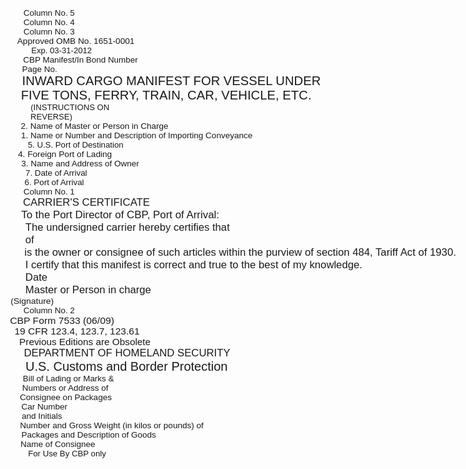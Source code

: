 <div class="textLayer" style="width: 1019px; height: 1319px;"><div style="left: 870.718px; top: 360.345px; font-size: 13.3333px; font-family: sans-serif; transform: scaleX(1.00626);">Column No. 5</div><div style="left: 680.852px; top: 360.345px; font-size: 13.3333px; font-family: sans-serif; transform: scaleX(1.00626);">Column No. 4</div><div style="left: 412.305px; top: 360.345px; font-size: 13.3333px; font-family: sans-serif; transform: scaleX(1.00626);">Column No. 3</div><div style="left: 800.372px; top: 66.2514px; font-size: 13.3333px; font-family: sans-serif; transform: scaleX(1.02615);">Approved OMB No. 1651-0001 </div><div style="left: 800.372px; top: 82.2514px; font-size: 13.3333px; font-family: sans-serif; transform: scaleX(0.98185);">                       Exp. 03-31-2012 </div><div style="left: 780.158px; top: 109.691px; font-size: 13.3333px; font-family: sans-serif; transform: scaleX(1.00715);">CBP Manifest/In Bond Number</div><div style="left: 781.385px; top: 155.958px; font-size: 13.3333px; font-family: sans-serif; transform: scaleX(1.01067);">Page No.</div><div style="left: 252.895px; top: 107.138px; font-size: 20px; font-family: sans-serif; transform: scaleX(1.01075);">INWARD CARGO MANIFEST FOR VESSEL UNDER </div><div style="left: 259.615px; top: 128.018px; font-size: 20px; font-family: sans-serif; transform: scaleX(1.01446);">FIVE TONS, FERRY, TRAIN, CAR, VEHICLE, ETC.</div><div style="left: 41.5183px; top: 141.768px; font-size: 13.3333px; font-family: sans-serif; transform: scaleX(0.98398);">(INSTRUCTIONS ON </div><div style="left: 41.5183px; top: 157.768px; font-size: 13.3333px; font-family: sans-serif; transform: scaleX(0.984475);">REVERSE) </div><div style="left: 507.718px; top: 181.075px; font-size: 13.3333px; font-family: sans-serif; transform: scaleX(1.01454);">2.  Name of Master or Person in Charge</div><div style="left: 40.1983px; top: 181.101px; font-size: 13.3333px; font-family: sans-serif; transform: scaleX(1.01381);">1.  Name or Number and Description of Importing Conveyance</div><div style="left: 755.158px; top: 240.488px; font-size: 13.3333px; font-family: sans-serif; transform: scaleX(0.992788);">5.  U.S. Port of Destination</div><div style="left: 507.718px; top: 240.461px; font-size: 13.3333px; font-family: sans-serif; transform: scaleX(1.02349);">4.  Foreign Port of Lading</div><div style="left: 40.1983px; top: 241.075px; font-size: 13.3333px; font-family: sans-serif; transform: scaleX(1.01305);">3.  Name and Address of Owner</div><div style="left: 507.718px; top: 301.715px; font-size: 13.3333px; font-family: sans-serif; transform: scaleX(1);">7.  Date of Arrival</div><div style="left: 40.1983px; top: 301.715px; font-size: 13.3333px; font-family: sans-serif; transform: scaleX(1.00296);">6.  Port of Arrival</div><div style="left: 73.9317px; top: 360.315px; font-size: 13.3333px; font-family: sans-serif; transform: scaleX(1.00626);">Column No. 1</div><div style="left: 404.398px; top: 1004.03px; font-size: 16.6667px; font-family: sans-serif; transform: scaleX(1.00804);">CARRIER'S CERTIFICATE</div><div style="left: 43.1983px; top: 1043.86px; font-size: 16.6667px; font-family: sans-serif; transform: scaleX(1.01317);">To the Port Director of CBP, Port of Arrival:</div><div style="left: 43.1983px; top: 1080.26px; font-size: 16.6667px; font-family: sans-serif; transform: scaleX(1.00029);">The undersigned carrier hereby certifies that</div><div style="left: 720.598px; top: 1082.78px; font-size: 16.6667px; font-family: sans-serif; transform: scaleX(1.00042);">of</div><div style="left: 43.1983px; top: 1125.23px; font-size: 16.6667px; font-family: sans-serif; transform: scaleX(1.00346);">is the owner or consignee of such articles within the purview of section 484, Tariff Act of 1930.</div><div style="left: 116.882px; top: 1163.86px; font-size: 16.6667px; font-family: sans-serif; transform: scaleX(1.0004);">I certify that this manifest is correct and true to the best of my knowledge.</div><div style="left: 116.882px; top: 1201.46px; font-size: 16.6667px; font-family: sans-serif; transform: scaleX(1.00026);">Date</div><div style="left: 369.365px; top: 1201.46px; font-size: 16.6667px; font-family: sans-serif; transform: scaleX(1.00032);">Master or Person in charge</div><div style="left: 761.878px; top: 1227.76px; font-size: 13.3333px; font-family: sans-serif; transform: scaleX(1.04677);">(Signature)</div><div style="left: 218.465px; top: 360.935px; font-size: 13.3333px; font-family: sans-serif; transform: scaleX(1.00626);">Column No. 2</div><div style="left: 822.902px; top: 1264.04px; font-size: 15px; font-family: sans-serif; transform: scaleX(1.04874);">CBP Form 7533 (06/09)</div><div style="left: 384.118px; top: 159.536px; font-size: 15px; font-family: sans-serif; transform: scaleX(1.03452);">19 CFR 123.4, 123.7, 123.61</div><div style="left: 41.8783px; top: 1260.28px; font-size: 15px; font-family: sans-serif; transform: scaleX(1.01941);">Previous Editions are Obsolete</div><div style="left: 325.74px; top: 40.7338px; font-size: 16.6667px; font-family: sans-serif; transform: scaleX(1.00508);">DEPARTMENT OF HOMELAND SECURITY</div><div style="left: 328.75px; top: 59.1979px; font-size: 20px; font-family: sans-serif; transform: scaleX(0.999949);">U.S. Customs and Border Protection</div><div style="left: 48.945px; top: 382.41px; font-size: 13.3333px; font-family: sans-serif; transform: scaleX(1.00816);">Bill of Lading or Marks &amp; </div><div style="left: 48.945px; top: 398.41px; font-size: 13.3333px; font-family: sans-serif; transform: scaleX(1.01044);"> Numbers or Address of </div><div style="left: 48.945px; top: 414.41px; font-size: 13.3333px; font-family: sans-serif; transform: scaleX(1.01775);">Consignee on Packages</div><div style="left: 220.332px; top: 388.743px; font-size: 13.3333px; font-family: sans-serif; transform: scaleX(1.01283);"> Car Number </div><div style="left: 226.612px; top: 404.743px; font-size: 13.3333px; font-family: sans-serif; transform: scaleX(1.01164);">and Initials</div><div style="left: 317.105px; top: 389.076px; font-size: 13.3333px; font-family: sans-serif; transform: scaleX(1.01715);">Number and Gross Weight (in kilos or pounds) of </div><div style="left: 355.252px; top: 405.076px; font-size: 13.3333px; font-family: sans-serif; transform: scaleX(1.01283);">Packages and Description of Goods</div><div style="left: 658.305px; top: 396.463px; font-size: 13.3333px; font-family: sans-serif; transform: scaleX(1.01575);">Name of Consignee</div><div style="left: 843.652px; top: 397.076px; font-size: 13.3333px; font-family: sans-serif; transform: scaleX(0.991811);">For Use By CBP only</div><div class="endOfContent"></div></div>
